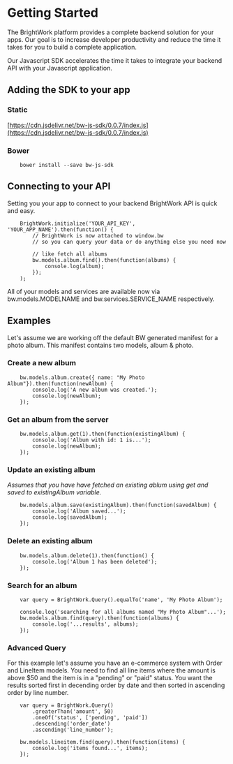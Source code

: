 # Getting Started

The BrightWork platform provides a complete backend solution for your apps.  Our goal is to increase developer productivity 
and reduce the time it takes for you to build a complete application.
 
Our Javascript SDK accelerates the time it takes to integrate your backend API with your Javascript application.

## Adding the SDK to your app

### Static
[https://cdn.jsdelivr.net/bw-js-sdk/0.0.7/index.js](https://cdn.jsdelivr.net/bw-js-sdk/0.0.7/index.js)


### Bower
```
    bower install --save bw-js-sdk
```

## Connecting to your API
Setting you your app to connect to your backend BrightWork API is quick and easy.
```    
    BrightWork.initialize('YOUR_API_KEY', 'YOUR_APP_NAME').then(function() {
        // BrightWork is now attached to window.bw
        // so you can query your data or do anything else you need now
        
        // like fetch all albums
        bw.models.album.find().then(function(albums) {
            console.log(album);
        });
    );    
```
All of your models and services are available now via bw.models.MODELNAME and bw.services.SERVICE_NAME respectively.

## Examples
Let's assume we are working off the default BW generated manifest for a photo album.  This manifest contains two models, album & photo.

### Create a new album
```
    bw.models.album.create({ name: "My Photo Album"}).then(function(newAlbum) {
        console.log('A new album was created.');
        console.log(newAlbum);
    });
```

### Get an album from the server
```
    bw.models.album.get(1).then(function(existingAlbum) {
        console.log('Album with id: 1 is...');
        console.log(newAlbum);
    });
```

### Update an existing album
*Assumes that you have have fetched an existing ablum using get and saved to existingAlbum variable.*
```    
    bw.models.album.save(existingAlbum).then(function(savedAlbum) {
        console.log('Album saved...');
        console.log(savedAlbum);
    });
```

### Delete an existing album
```
    bw.models.album.delete(1).then(function() {
        console.log('Album 1 has been deleted');
    });
```

### Search for an album
```
    var query = BrightWork.Query().equalTo('name', 'My Photo Album');
        
    console.log('searching for all albums named "My Photo Album"...');
    bw.models.album.find(query).then(function(albums) {
        console.log('...results', albums);
    });
```

### Advanced Query
For this example let's assume you have an e-commerce system with Order and LineItem models. You need to find all line items where the amount is 
above $50 and the item is in a "pending" or "paid" status.  You want the results sorted first in decending order by date and then sorted in ascending order by line number. 
```
    var query = BrightWork.Query()
        .greaterThan('amount', 50)
        .oneOf('status', ['pending', 'paid'])
        .descending('order_date')
        .ascending('line_number');
               
    bw.models.lineitem.find(query).then(function(items) {
        console.log('items found...', items);
    });

```

